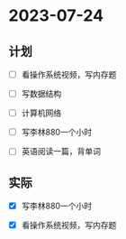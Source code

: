 # 2023-07-24

## 计划
- [ ] 看操作系统视频，写内存题
- [ ] 写数据结构
- [ ] 计算机网络
- [ ] 写李林880一个小时
- [ ] 英语阅读一篇，背单词


## 实际
- [x] 写李林880一个小时
- [x] 看操作系统视频，写内存题


